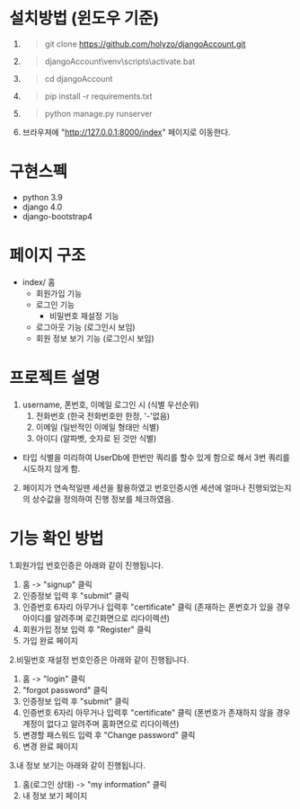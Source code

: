 # 설치방법 (윈도우 기준)
1. > git clone https://github.com/holyzo/djangoAccount.git
2. > djangoAccount\venv\scripts\activate.bat
3. > cd djangoAccount
4. > pip install -r requirements.txt
5. > python manage.py runserver
6. 브라우져에 "http://127.0.0.1:8000/index" 페이지로 이동한다.

# 구현스펙
- python 3.9
- django 4.0
- django-bootstrap4

# 페이지 구조
- index/ 홈
  - 회원가입 기능
  - 로그인 기능
    - 비밀번호 재설정 기능
  - 로그아웃 기능 (로그인시 보임)
  - 회원 정보 보기 기능 (로그인시 보임)

# 프로젝트 설명
1. username, 폰번호, 이메일 로그인 시 (식별 우선순위)
   1) 전화번호 (한국 전화번호만 한정, '-'없음)
   2) 이메일 (일반적인 이메일 형태만 식별)
   3) 아이디 (알파벳, 숫자로 된 것만 식별)
* 타입 식별을 미리하여 UserDb에 한번만 쿼리를 할수 있게 함으로 해서 3번 쿼리를 시도하지 않게 함.
2. 페이지가 연속적일땐 세션을 활용하였고 번호인증시엔 세션에 얼마나 진행되었는지의 상수값을 정의하여 진행 정보를 체크하였음. 
# 기능 확인 방법
1.회원가입 번호인증은 아래와 같이 진행됩니다.
1) 홈 -> "signup" 클릭 
2) 인증정보 입력 후 "submit" 클릭 
3) 인증번호 6자리 아무거나 입력후 "certificate" 클릭 (존재하는 폰번호가 있을 경우 아이디를 알려주며 로긴화면으로 리다이렉션)
4) 회원가입 정보 입력 후 "Register" 클릭 
5) 가입 완료 페이지

2.비밀번호 재설정 번호인증은 아래와 같이 진행됩니다.
1) 홈 -> "login" 클릭
2) "forgot password" 클릭
3) 인증정보 입력 후 "submit" 클릭
4) 인증번호 6자리 아무거나 입력후 "certificate" 클릭 (폰번호가 존재하지 않을 경우 계정이 없다고 알려주며 홈화면으로 리다이렉션)
5) 변경할 패스워드 입력 후 "Change password" 클릭
6) 변경 완료 페이지

3.내 정보 보기는 아래와 같이 진행됩니다.
1) 홈(로그인 상태) -> "my information" 클릭
2) 내 정보 보기 페이지